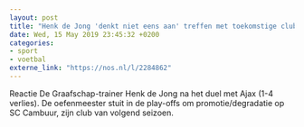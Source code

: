 ```yaml
---
layout: post
title: "Henk de Jong 'denkt niet eens aan' treffen met toekomstige club"
date: Wed, 15 May 2019 23:45:32 +0200
categories: 
- sport 
- voetbal 
externe_link: "https://nos.nl/l/2284862"
---
```


Reactie De Graafschap-trainer Henk de Jong na het duel met Ajax (1-4 verlies). De oefenmeester stuit in de play-offs om promotie/degradatie op SC Cambuur, zijn club van volgend seizoen.
